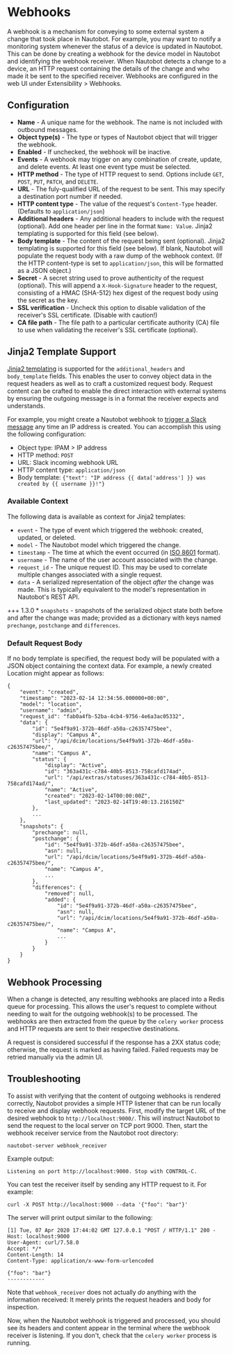 # Webhooks

A webhook is a mechanism for conveying to some external system a change that took place in Nautobot. For example, you may want to notify a monitoring system whenever the status of a device is updated in Nautobot. This can be done by creating a webhook for the device model in Nautobot and identifying the webhook receiver. When Nautobot detects a change to a device, an HTTP request containing the details of the change and who made it be sent to the specified receiver. Webhooks are configured in the web UI under Extensibility > Webhooks.

## Configuration

* **Name** - A unique name for the webhook. The name is not included with outbound messages.
* **Object type(s)** - The type or types of Nautobot object that will trigger the webhook.
* **Enabled** - If unchecked, the webhook will be inactive.
* **Events** - A webhook may trigger on any combination of create, update, and delete events. At least one event type must be selected.
* **HTTP method** - The type of HTTP request to send. Options include `GET`, `POST`, `PUT`, `PATCH`, and `DELETE`.
* **URL** - The fuly-qualified URL of the request to be sent. This may specify a destination port number if needed.
* **HTTP content type** - The value of the request's `Content-Type` header. (Defaults to `application/json`)
* **Additional headers** - Any additional headers to include with the request (optional). Add one header per line in the format `Name: Value`. Jinja2 templating is supported for this field (see below).
* **Body template** - The content of the request being sent (optional). Jinja2 templating is supported for this field (see below). If blank, Nautobot will populate the request body with a raw dump of the webhook context. (If the HTTP content-type is set to `application/json`, this will be formatted as a JSON object.)
* **Secret** - A secret string used to prove authenticity of the request (optional). This will append a `X-Hook-Signature` header to the request, consisting of a HMAC (SHA-512) hex digest of the request body using the secret as the key.
* **SSL verification** - Uncheck this option to disable validation of the receiver's SSL certificate. (Disable with caution!)
* **CA file path** - The file path to a particular certificate authority (CA) file to use when validating the receiver's SSL certificate (optional).

## Jinja2 Template Support

[Jinja2 templating](https://jinja.palletsprojects.com/) is supported for the `additional_headers` and `body_template` fields. This enables the user to convey object data in the request headers as well as to craft a customized request body. Request content can be crafted to enable the direct interaction with external systems by ensuring the outgoing message is in a format the receiver expects and understands.

For example, you might create a Nautobot webhook to [trigger a Slack message](https://api.slack.com/messaging/webhooks) any time an IP address is created. You can accomplish this using the following configuration:

* Object type: IPAM > IP address
* HTTP method: `POST`
* URL: Slack incoming webhook URL
* HTTP content type: `application/json`
* Body template: `{"text": "IP address {{ data['address'] }} was created by {{ username }}!"}`

### Available Context

The following data is available as context for Jinja2 templates:

* `event` - The type of event which triggered the webhook: created, updated, or deleted.
* `model` - The Nautobot model which triggered the change.
* `timestamp` - The time at which the event occurred (in [ISO 8601](https://en.wikipedia.org/wiki/ISO_8601) format).
* `username` - The name of the user account associated with the change.
* `request_id` - The unique request ID. This may be used to correlate multiple changes associated with a single request.
* `data` - A serialized representation of the object _after_ the change was made. This is typically equivalent to the model's representation in Nautobot's REST API.

+++ 1.3.0
    * `snapshots` - snapshots of the serialized object state both before and after the change was made; provided as a dictionary with keys named `prechange`, `postchange` and `differences`.

### Default Request Body

If no body template is specified, the request body will be populated with a JSON object containing the context data. For example, a newly created Location might appear as follows:

```no-highlight
{
    "event": "created",
    "timestamp": "2023-02-14 12:34:56.000000+00:00",
    "model": "location",
    "username": "admin",
    "request_id": "fab0a4fb-52ba-4cb4-9756-4e6a3ac05332",
    "data": {
        "id": "5e4f9a91-372b-46df-a50a-c26357475bee",
        "display": "Campus A",
        "url": "/api/dcim/locations/5e4f9a91-372b-46df-a50a-c26357475bee/",
        "name": "Campus A",
        "status": {
            "display": "Active",
            "id": "363a431c-c784-40b5-8513-758cafd174ad",
            "url": "/api/extras/statuses/363a431c-c784-40b5-8513-758cafd174ad/",
            "name": "Active",
            "created": "2023-02-14T00:00:00Z",
            "last_updated": "2023-02-14T19:40:13.216150Z"
        },
        ...
    },
    "snapshots": {
        "prechange": null,
        "postchange": {
            "id": "5e4f9a91-372b-46df-a50a-c26357475bee",
            "asn": null,
            "url": "/api/dcim/locations/5e4f9a91-372b-46df-a50a-c26357475bee/",
            "name": "Campus A",
            ...
        },
        "differences": {
            "removed": null,
            "added": {
                "id": "5e4f9a91-372b-46df-a50a-c26357475bee",
                "asn": null,
                "url": "/api/dcim/locations/5e4f9a91-372b-46df-a50a-c26357475bee/",
                "name": "Campus A",
                ...
            }
        }
    }
}
```

## Webhook Processing

When a change is detected, any resulting webhooks are placed into a Redis queue for processing. This allows the user's request to complete without needing to wait for the outgoing webhook(s) to be processed. The webhooks are then extracted from the queue by the `celery worker` process and HTTP requests are sent to their respective destinations.

A request is considered successful if the response has a 2XX status code; otherwise, the request is marked as having failed. Failed requests may be retried manually via the admin UI.

## Troubleshooting

To assist with verifying that the content of outgoing webhooks is rendered correctly, Nautobot provides a simple HTTP listener that can be run locally to receive and display webhook requests. First, modify the target URL of the desired webhook to `http://localhost:9000/`. This will instruct Nautobot to send the request to the local server on TCP port 9000. Then, start the webhook receiver service from the Nautobot root directory:

```no-highlight
nautobot-server webhook_receiver
```

Example output:

```no-highlight
Listening on port http://localhost:9000. Stop with CONTROL-C.
```

You can test the receiver itself by sending any HTTP request to it. For example:

```no-highlight
curl -X POST http://localhost:9000 --data '{"foo": "bar"}'
```

The server will print output similar to the following:

```no-highlight
[1] Tue, 07 Apr 2020 17:44:02 GMT 127.0.0.1 "POST / HTTP/1.1" 200 -
Host: localhost:9000
User-Agent: curl/7.58.0
Accept: */*
Content-Length: 14
Content-Type: application/x-www-form-urlencoded

{"foo": "bar"}
------------
```

Note that `webhook_receiver` does not actually _do_ anything with the information received: It merely prints the request headers and body for inspection.

Now, when the Nautobot webhook is triggered and processed, you should see its headers and content appear in the terminal where the webhook receiver is listening. If you don't, check that the `celery worker` process is running.
